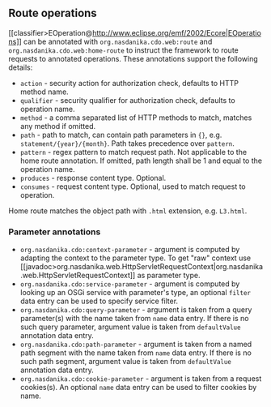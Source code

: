 ## Route operations
[[classifier>EOperation@http://www.eclipse.org/emf/2002/Ecore|EOperations]] can be annotated with ``org.nasdanika.cdo.web:route`` and ``org.nasdanika.cdo.web:home-route`` to instruct the framework to route requests to annotated operations. These annotations support the following details:

  * ``action`` - security action for authorization check, defaults to HTTP method name.
  * ``qualifier`` - security qualifier for authorization check, defaults to operation name.
  * ``method`` - a comma separated list of HTTP methods to match, matches any method if omitted.
  * ``path`` - path to match, can contain path parameters in ``{}``, e.g. ``statement/{year}/{month}``. Path takes precedence over ``pattern``.
  * ``pattern`` - regex pattern to match request path. Not applicable to the home route annotation. If omitted, path length shall be 1 and equal to the operation name.
  * ``produces`` - response content type. Optional.
  * ``consumes`` - request content type. Optional, used to match request to operation. 
  
Home route matches the object path with ``.html`` extension, e.g. ``L3.html``.

### Parameter annotations
  * ``org.nasdanika.cdo:context-parameter`` - argument is computed by adapting the context to the parameter type. To get "raw" context use [[javadoc>org.nasdanika.web.HttpServletRequestContext|org.nasdanika.web.HttpServletRequestContext]] as parameter type.
  * ``org.nasdanika.cdo:service-parameter`` - argument is computed by looking up an OSGi service with parameter's type, an optional ``filter`` data entry can be used to specify service filter.
  * ``org.nasdanika.cdo:query-parameter`` - argument is taken from a query parameter(s) with the name taken from ``name`` data entry. If there is no such query parameter, argument value is taken from ``defaultValue`` annotation data entry.    
  * ``org.nasdanika.cdo:path-parameter`` - argument is taken from a named path segment with the name taken from ``name`` data entry. If there is no such path segment, argument value is taken from ``defaultValue`` annotation data entry.    
  * ``org.nasdanika.cdo:cookie-parameter`` - argument is taken from a request cookies(s). An optional ``name`` data entry can be used to filter cookies by name.    
